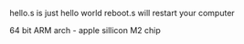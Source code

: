 hello.s is just hello world
reboot.s will restart your computer

64 bit ARM arch - apple sillicon M2 chip
